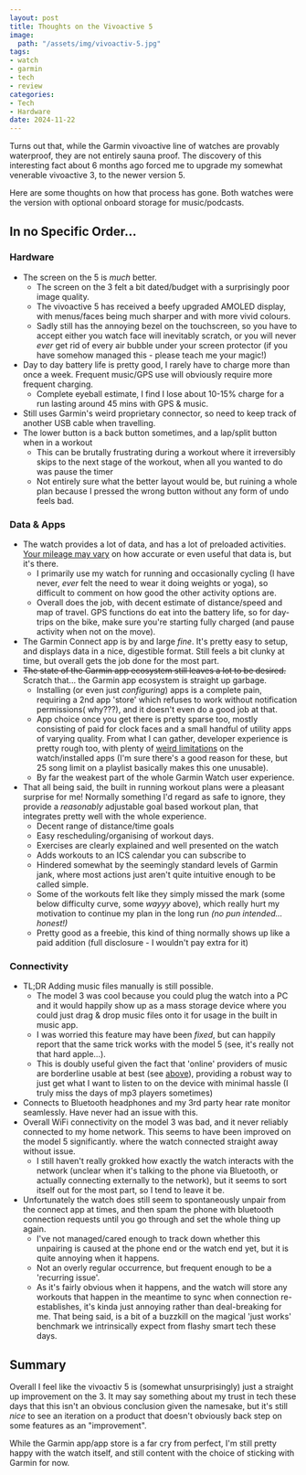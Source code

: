 ```yaml
---
layout: post
title: Thoughts on the Vivoactive 5
image:
  path: "/assets/img/vivoactiv-5.jpg"
tags:
- watch
- garmin
- tech
- review
categories:
- Tech
- Hardware
date: 2024-11-22
---
```

Turns out that, while the Garmin vivoactive line of watches are provably waterproof, they are not entirely sauna proof.
The discovery of this interesting fact about 6 months ago forced me to upgrade my somewhat venerable vivoactive 3, to the newer version 5.

Here are some thoughts on how that process has gone.
Both watches were the version with optional onboard storage for music/podcasts.

## In no Specific Order...

### Hardware
- The screen on the 5 is *much* better. 
	- The screen on the 3 felt a bit dated/budget with a surprisingly poor image quality. 
	- The vivoactive 5 has received a beefy upgraded AMOLED display, with menus/faces being much sharper and with more vivid colours.
	- Sadly still has the annoying bezel on the touchscreen, so you have to accept either you watch face will inevitably scratch, or you will never *ever* get rid of every air bubble under your screen protector (if you have somehow managed this - please teach me your magic!) 
- Day to day battery life is pretty good, I rarely have to charge more than once a week. Frequent music/GPS use will obviously require more frequent charging. 
	- Complete eyeball estimate, I find I lose about 10-15% charge for a run lasting around 45 mins with GPS & music. 
- Still uses Garmin's weird proprietary connector, so need to keep track of another USB cable when travelling.
- The lower button is a back button sometimes, and a lap/split button when in a workout
	- This can be brutally frustrating during a workout where it irreversibly skips to the next stage of the workout, when all you wanted to do was pause the timer
	- Not entirely sure what the better layout would be, but ruining a whole plan because I pressed the wrong button without any form of undo feels bad.

### Data & Apps
- The watch provides a lot of data, and has a lot of preloaded activities. [Your mileage may vary](https://www.tomsguide.com/features/i-walked-5000-steps-with-the-apple-watch-series-7-and-garmin-vivoactive-5-heres-which-was-more-accurate) on how accurate or even useful that data is, but it's there.
	- I primarily use my watch for running and occasionally cycling (I have never, *ever* felt the need to wear it doing weights or yoga), so difficult to comment on how good the other activity options are.
	- Overall does the job, with decent estimate of distance/speed and map of travel. GPS functions do eat into the battery life, so for day-trips on the bike, make sure you're starting fully charged (and pause activity when not on the move).
- The Garmin Connect app is by and large *fine*. It's pretty easy to setup, and displays data in a nice, digestible format. Still feels a bit clunky at time, but overall gets the job done for the most part.
- ~~The state of the Garmin app ecosystem still leaves a lot to be desired.~~ Scratch that... the Garmin app ecosystem is straight up garbage. 
	- Installing (or even just *configuring*) apps is a complete pain, requiring a 2nd app 'store' which refuses to work without notification permissions( why???), and it doesn't even do a good job at that. 
	- App choice once you get there is pretty sparse too, mostly consisting of paid for clock faces and a small handful of utility apps of varying quality. From what I can gather, developer experience is pretty rough too, with plenty of [weird limitations](https://github.com/memen45/SubMusic?tab=readme-ov-file#known-issues) on the watch/installed apps (I'm sure there's a good reason for these, but 25 song limit on a playlist basically makes this one unusable). 
	- By far the weakest part of the whole Garmin Watch user experience.
- That all being said, the built in running workout plans were a pleasant surprise for me! Normally something I'd regard as safe to ignore, they provide a *reasonably* adjustable goal based workout plan, that integrates pretty well with the whole experience.
	- Decent range of distance/time goals
	- Easy rescheduling/organising of workout days.
	- Exercises are clearly explained and well presented on the watch
	- Adds workouts to an ICS calendar you can subscribe to
	- Hindered somewhat by the seemingly standard levels of Garmin jank, where most actions just aren't quite intuitive enough to be called simple.  
	- Some of the workouts felt like they simply missed the mark (some below difficulty curve, some *wayyy* above), which really hurt my motivation to continue my plan in the long run *(no pun intended... honest!)*
	- Pretty good as a freebie, this kind of thing normally shows up like a paid addition (full disclosure - I wouldn't pay extra for it)

### Connectivity
- TL;DR Adding music files manually is still possible. 
	- The model 3 was cool because you could plug the watch into a PC and it would happily show up as a mass storage device where you could just drag & drop music files onto it for usage in the built in music app.  
	- I was worried this feature may have been *fixed*, but can happily report that the same trick works with the model 5 (see, it's really not that hard apple...).
	- This is doubly useful given the fact that 'online' providers of music are borderline usable at best (see [above](#data-&-apps)), providing a robust way to just get what I want to listen to on the device with minimal hassle (I truly miss the days of mp3 players sometimes)
- Connects to Bluetooth headphones and my 3rd party hear rate monitor seamlessly. Have never had an issue with this. 
- Overall WiFi connectivity on the model 3 was bad, and it never reliably connected to my home network. This seems to have been improved on the model 5 significantly. where the watch connected straight away without issue.
	- I still haven't really grokked how exactly the watch interacts with the network (unclear when it's talking to the phone via Bluetooth, or actually connecting externally to the network), but it seems to sort itself out for the most part, so I tend to leave it be.
- Unfortunately the watch does still seem to spontaneously unpair from the connect app at times, and then spam the phone with bluetooth connection requests until you go through and set the whole thing up again.
	- I've not managed/cared enough to track down whether this unpairing is caused at the phone end or the watch end yet, but it is quite annoying when it happens.
	- Not an overly regular occurrence, but frequent enough to be a 'recurring issue'.
	- As it's fairly obvious when it happens, and the watch will store any workouts that happen in the meantime to sync when connection re-establishes, it's kinda just annoying rather than deal-breaking for me. That being said, is a bit of a buzzkill on the magical 'just works' benchmark we intrinsically expect from flashy smart tech these days.

## Summary

Overall I feel like the vivoactiv 5 is (somewhat unsurprisingly) just a straight up improvement on the 3.
It may say something about my trust in tech these days that this isn't an obvious conclusion given the namesake, but it's still *nice* to see an iteration on a product that doesn't obviously back step on some features as an "improvement".

While the Garmin app/app store is a far cry from perfect, I'm still pretty happy with the watch itself, and still content with the choice of sticking with Garmin for now.

